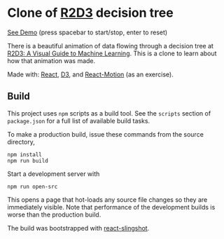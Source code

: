 # Clone of [R2D3](http://www.r2d3.us) decision tree

[See Demo](https://yamad.github.io/r2d3-decision-tree/) (press spacebar to start/stop, enter to reset)

There is a beautiful animation of data flowing through a decision tree at [R2D3: A Visual Guide to Machine Learning](http://www.r2d3.us). This is a clone to learn about how that animation was made.

Made with: [React](https://facebook.github.io/react), [D3](https://d3js.org), and [React-Motion](https://github.com/chenglou/react-motion) (as an exercise).

## Build

This project uses `npm` scripts as a build tool. See the `scripts` section of `package.json` for a full list of available build tasks.

To make a production build, issue these commands from the source directory,

    npm install
    npm run build

Start a development server with

    npm run open-src

This opens a page that hot-loads any source file changes so they are immediately visible. Note that performance of the development builds is worse than the production build.

The build was bootstrapped with [react-slingshot](https://github.com/coryhouse/react-slingshot).
